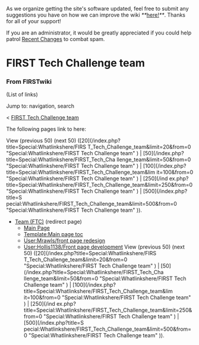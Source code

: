 As we organize getting the site's software updated, feel free to submit any
suggestions you have on how we can improve the wiki
_**_[here!](/index.php/User:Hallry/Suggestions "User:Hallry/Suggestions"
)_**_. Thanks for all of your support!

If you are an administrator, it would be greatly appreciated if you could help
patrol [Recent Changes](/index.php/Special:Recentchanges
"Special:Recentchanges" ) to combat spam.

# FIRST Tech Challenge team

### From FIRSTwiki

(List of links)

Jump to: navigation, search

&lt; [FIRST Tech Challenge
team](/index.php?title=FIRST_Tech_Challenge_team&redirect=no "FIRST Tech
Challenge team" )  

The following pages link to here:

View (previous 50) (next 50) ([20](/index.php?title=Special:Whatlinkshere/FIRS
T_Tech_Challenge_team&limit=20&from=0 "Special:Whatlinkshere/FIRST Tech
Challenge team" ) | [50](/index.php?title=Special:Whatlinkshere/FIRST_Tech_Cha
llenge_team&limit=50&from=0 "Special:Whatlinkshere/FIRST Tech Challenge team"
) | [100](/index.php?title=Special:Whatlinkshere/FIRST_Tech_Challenge_team&lim
it=100&from=0 "Special:Whatlinkshere/FIRST Tech Challenge team" ) | [250](/ind
ex.php?title=Special:Whatlinkshere/FIRST_Tech_Challenge_team&limit=250&from=0
"Special:Whatlinkshere/FIRST Tech Challenge team" ) | [500](/index.php?title=S
pecial:Whatlinkshere/FIRST_Tech_Challenge_team&limit=500&from=0
"Special:Whatlinkshere/FIRST Tech Challenge team" )).

  * [Team (FTC)](/index.php?title=Team_%28FTC%29&redirect=no "Team \(FTC\)" ) (redirect page) 
    * [Main Page](/index.php/Main_Page "Main Page" )
    * [Template:Main page toc](/index.php/Template:Main_page_toc "Template:Main page toc" )
    * [User:Mrawls/front page redesign](/index.php/User:Mrawls/front_page_redesign "User:Mrawls/front page redesign" )
    * [User:Hollis1138/Front page development](/index.php/User:Hollis1138/Front_page_development "User:Hollis1138/Front page development" )
View (previous 50) (next 50) ([20](/index.php?title=Special:Whatlinkshere/FIRS
T_Tech_Challenge_team&limit=20&from=0 "Special:Whatlinkshere/FIRST Tech
Challenge team" ) | [50](/index.php?title=Special:Whatlinkshere/FIRST_Tech_Cha
llenge_team&limit=50&from=0 "Special:Whatlinkshere/FIRST Tech Challenge team"
) | [100](/index.php?title=Special:Whatlinkshere/FIRST_Tech_Challenge_team&lim
it=100&from=0 "Special:Whatlinkshere/FIRST Tech Challenge team" ) | [250](/ind
ex.php?title=Special:Whatlinkshere/FIRST_Tech_Challenge_team&limit=250&from=0
"Special:Whatlinkshere/FIRST Tech Challenge team" ) | [500](/index.php?title=S
pecial:Whatlinkshere/FIRST_Tech_Challenge_team&limit=500&from=0
"Special:Whatlinkshere/FIRST Tech Challenge team" )).


